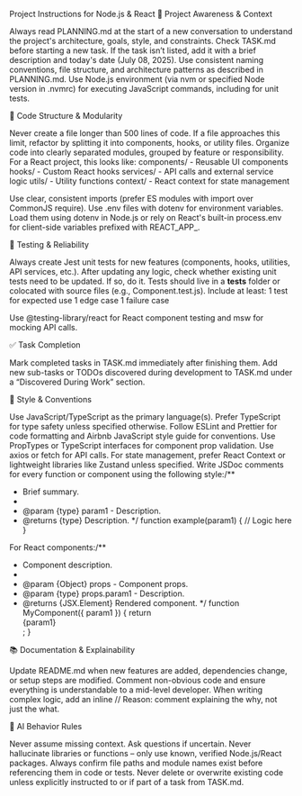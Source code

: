 Project Instructions for Node.js & React
🔄 Project Awareness & Context

Always read PLANNING.md at the start of a new conversation to understand the project's architecture, goals, style, and constraints.
Check TASK.md before starting a new task. If the task isn’t listed, add it with a brief description and today's date (July 08, 2025).
Use consistent naming conventions, file structure, and architecture patterns as described in PLANNING.md.
Use Node.js environment (via nvm or specified Node version in .nvmrc) for executing JavaScript commands, including for unit tests.

🧱 Code Structure & Modularity

Never create a file longer than 500 lines of code. If a file approaches this limit, refactor by splitting it into components, hooks, or utility files.
Organize code into clearly separated modules, grouped by feature or responsibility. For a React project, this looks like:
components/ - Reusable UI components
hooks/ - Custom React hooks
services/ - API calls and external service logic
utils/ - Utility functions
context/ - React context for state management


Use clear, consistent imports (prefer ES modules with import over CommonJS require).
Use .env files with dotenv for environment variables. Load them using dotenv in Node.js or rely on React's built-in process.env for client-side variables prefixed with REACT_APP_.

🧪 Testing & Reliability

Always create Jest unit tests for new features (components, hooks, utilities, API services, etc.).
After updating any logic, check whether existing unit tests need to be updated. If so, do it.
Tests should live in a __tests__ folder or colocated with source files (e.g., Component.test.js).
Include at least:
1 test for expected use
1 edge case
1 failure case




Use @testing-library/react for React component testing and msw for mocking API calls.

✅ Task Completion

Mark completed tasks in TASK.md immediately after finishing them.
Add new sub-tasks or TODOs discovered during development to TASK.md under a “Discovered During Work” section.

📎 Style & Conventions

Use JavaScript/TypeScript as the primary language(s). Prefer TypeScript for type safety unless specified otherwise.
Follow ESLint and Prettier for code formatting and Airbnb JavaScript style guide for conventions.
Use PropTypes or TypeScript interfaces for component prop validation.
Use axios or fetch for API calls. For state management, prefer React Context or lightweight libraries like Zustand unless specified.
Write JSDoc comments for every function or component using the following style:/**
 * Brief summary.
 *
 * @param {type} param1 - Description.
 * @returns {type} Description.
 */
function example(param1) {
  // Logic here
}


For React components:/**
 * Component description.
 *
 * @param {Object} props - Component props.
 * @param {type} props.param1 - Description.
 * @returns {JSX.Element} Rendered component.
 */
function MyComponent({ param1 }) {
  return <div>{param1}</div>;
}



📚 Documentation & Explainability

Update README.md when new features are added, dependencies change, or setup steps are modified.
Comment non-obvious code and ensure everything is understandable to a mid-level developer.
When writing complex logic, add an inline // Reason: comment explaining the why, not just the what.

🧠 AI Behavior Rules

Never assume missing context. Ask questions if uncertain.
Never hallucinate libraries or functions – only use known, verified Node.js/React packages.
Always confirm file paths and module names exist before referencing them in code or tests.
Never delete or overwrite existing code unless explicitly instructed to or if part of a task from TASK.md.
